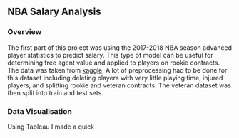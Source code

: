 ## NBA Salary Analysis

### Overview
The first part of this project was using the 2017-2018 NBA season advanced player statistics to predict salary.  This type of model can be useful for determining free agent value and applied to players on rookie contracts.  The data was taken from [kaggle](https://www.kaggle.com/aishjun/nba-salaries-prediction-in-20172018-season).  A lot of preprocessing had to be done for this dataset including deleting players with very little playing time, injured players, and splitting rookie and veteran contracts.  The veteran dataset was then split into train and test sets.

### Data Visualisation
Using Tableau I made a quick
